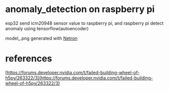 # anomaly_detection on raspberry pi
esp32 send icm20948 sensor value to raspberry pi, and raspberry pi detect anomaly using tensorflow(autoencoder)

model_.png generated with [Netron](https://github.com/lutzroeder/netron)

# references
[https://forums.developer.nvidia.com/t/failed-building-wheel-of-h5py/263322/3](https://forums.developer.nvidia.com/t/failed-building-wheel-of-h5py/263322/3)
